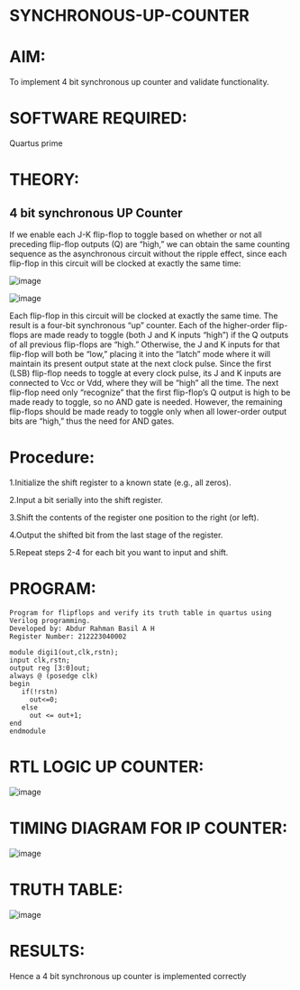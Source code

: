 # SYNCHRONOUS-UP-COUNTER

# AIM:

To implement 4 bit synchronous up counter and validate functionality.

# SOFTWARE REQUIRED:

Quartus prime

# THEORY:

## 4 bit synchronous UP Counter

If we enable each J-K flip-flop to toggle based on whether or not all preceding flip-flop outputs (Q) are “high,” we can obtain the same counting sequence as the asynchronous circuit without the ripple effect, since each flip-flop in this circuit will be clocked at exactly the same time:

![image](https://github.com/naavaneetha/SYNCHRONOUS-UP-COUNTER/assets/154305477/d5db3fa0-e413-404c-b80e-b2f39d82e7e8)


![image](https://github.com/naavaneetha/SYNCHRONOUS-UP-COUNTER/assets/154305477/52cb61eb-d04b-442d-810c-31185a68410b)

Each flip-flop in this circuit will be clocked at exactly the same time.
The result is a four-bit synchronous “up” counter. Each of the higher-order flip-flops are made ready to toggle (both J and K inputs “high”) if the Q outputs of all previous flip-flops are “high.”
Otherwise, the J and K inputs for that flip-flop will both be “low,” placing it into the “latch” mode where it will maintain its present output state at the next clock pulse.
Since the first (LSB) flip-flop needs to toggle at every clock pulse, its J and K inputs are connected to Vcc or Vdd, where they will be “high” all the time.
The next flip-flop need only “recognize” that the first flip-flop’s Q output is high to be made ready to toggle, so no AND gate is needed.
However, the remaining flip-flops should be made ready to toggle only when all lower-order output bits are “high,” thus the need for AND gates.

# Procedure:

1.Initialize the shift register to a known state (e.g., all zeros).

2.Input a bit serially into the shift register.

3.Shift the contents of the register one position to the right (or left).

4.Output the shifted bit from the last stage of the register.

5.Repeat steps 2-4 for each bit you want to input and shift.

# PROGRAM:
```
Program for flipflops and verify its truth table in quartus using Verilog programming. 
Developed by: Abdur Rahman Basil A H
Register Number: 212223040002
```
```
module digi1(out,clk,rstn);
input clk,rstn;
output reg [3:0]out;
always @ (posedge clk)
begin
   if(!rstn)
     out<=0;
   else 
     out <= out+1;
end
endmodule
```

# RTL LOGIC UP COUNTER:
![image](https://github.com/arbasil05/SYNCHRONOUS-UP-COUNTER/assets/144218037/69e8dfbc-d1dc-4b9e-a374-b7ec4e777688)


# TIMING DIAGRAM FOR IP COUNTER:
![image](https://github.com/arbasil05/SYNCHRONOUS-UP-COUNTER/assets/144218037/cc510c76-2ade-4488-b5dd-75b77888e7c0)

# TRUTH TABLE:
![image](https://github.com/arbasil05/SYNCHRONOUS-UP-COUNTER/assets/144218037/85b8d713-dd5c-4a12-a24d-b8cf454f7c10)

# RESULTS:
Hence a 4 bit synchronous up counter is implemented correctly


